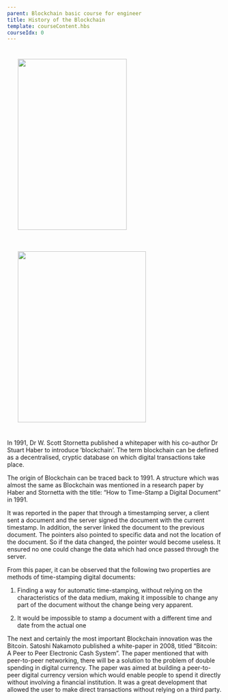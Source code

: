 ```yaml
---
parent: Blockchain basic course for engineer
title: History of the Blockchain
template: courseContent.hbs
courseIdx: 0
---
```

<img src="/img/courses/bc-basic/hst1.png"  style="width:255px; height: 400px; align-content: center; margin: 25px;"/>
<img src="/img/courses/bc-basic/hst2.png"   style="width:300px; height: 400px; align-content: center; margin: 25px;"/>


In 1991, Dr W. Scott Stornetta published a whitepaper with his co-author Dr Stuart Haber to introduce ‘blockchain’. The term blockchain can be defined as a decentralised, cryptic database on which digital transactions take place.

The origin of Blockchain can be traced back to 1991. A structure which was almost the same as Blockchain was mentioned in a research paper by Haber and Stornetta with the title: “How to Time-Stamp a Digital Document” in 1991.

It was reported in the paper that through a timestamping server, a client sent a document and the server signed the document with the current timestamp. In addition, the server linked the document to the previous document. The pointers also pointed to specific data and not the location of the document. So if the data changed, the pointer would become useless. It ensured no one could change the data which had once passed through the server.

From this paper, it can be observed that the following two properties are methods of time-stamping digital documents:

1. Finding a way for automatic time-stamping, without relying on the characteristics of the data medium, making it impossible to change any part of the document without the change being very apparent.

2. It would be impossible to stamp a document with a different time and date from the actual one

The next and certainly the most important Blockchain innovation was the Bitcoin. Satoshi Nakamoto published a white-paper in 2008, titled “Bitcoin: A Peer to Peer Electronic Cash System”. The paper mentioned that with peer-to-peer networking, there will be a solution to the problem of double spending in digital currency. The paper was aimed at building a peer-to-peer digital currency version which would enable people to spend it directly without involving a financial institution. It was a great development that allowed the user to make direct transactions without relying on a third party.
